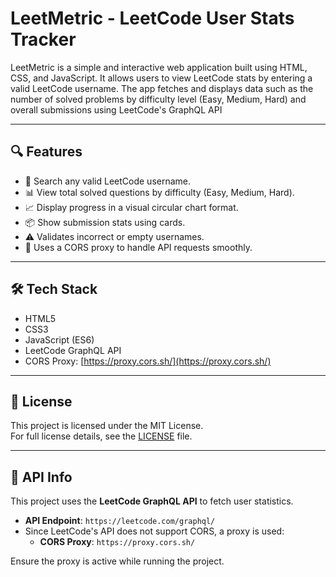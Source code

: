 # LeetMetric - LeetCode User Stats Tracker

LeetMetric is a simple and interactive web application built using HTML, CSS, and JavaScript. It allows users to view LeetCode stats by entering a valid LeetCode username. The app fetches and displays data such as the number of solved problems by difficulty level (Easy, Medium, Hard) and overall submissions using LeetCode's GraphQL API

---

## 🔍 Features

- 🔎 Search any valid LeetCode username.
- 📊 View total solved questions by difficulty (Easy, Medium, Hard).
- 📈 Display progress in a visual circular chart format.
- 📦 Show submission stats using cards.
- ⚠️ Validates incorrect or empty usernames.
- 🧩 Uses a CORS proxy to handle API requests smoothly.

---

## 🛠️ Tech Stack

- HTML5
- CSS3
- JavaScript (ES6)
- LeetCode GraphQL API
- CORS Proxy: [https://proxy.cors.sh/](https://proxy.cors.sh/)

---
## 📜 License

This project is licensed under the MIT License.  
For full license details, see the [LICENSE](LICENSE) file.

---

## 🔗 API Info

This project uses the **LeetCode GraphQL API** to fetch user statistics.

- **API Endpoint**: `https://leetcode.com/graphql/`
- Since LeetCode's API does not support CORS, a proxy is used:
  - **CORS Proxy**: `https://proxy.cors.sh/`

Ensure the proxy is active while running the project.
